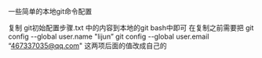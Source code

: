 一些简单的本地git命令配置

复制 git初始配置步骤.txt 中的内容到本地的git bash中即可
在复制之前需要把
git config --global user.name "lijun”
git config --global user.email “467337035@qq.com"
这两项后面的值改成自己的
